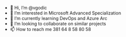 - 👋 Hi, I’m @vgodic
- 👀 I’m interested in Microsoft Advanced Specialization
- 🌱 I’m currently learning DevOps and Azure Arc
- 💞️ I’m looking to collaborate on similar projects
- 📫 How to reach me 381 64 8 58 80 58

<!---
vgodic/vgodic is a ✨ special ✨ repository because its `README.md` (this file) appears on your GitHub profile.
You can click the Preview link to take a look at your changes.
--->

